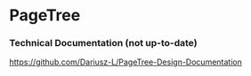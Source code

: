 # PageTree

### Technical Documentation (not up-to-date)
https://github.com/Dariusz-L/PageTree-Design-Documentation 
